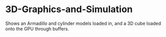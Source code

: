 # 3D-Graphics-and-Simulation
Shows an Armadillo and cylinder models loaded in, and a 3D cube loaded onto the GPU through buffers.
